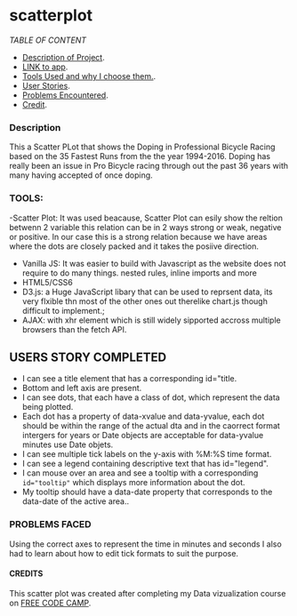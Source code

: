 # scatterplot

*TABLE OF CONTENT*
- [Description of Project](#description).
- [LINK to app](https://yagi91.github.io/pomodoro-clock/).
- [Tools Used and why I choose them.](#tools).
- [User Stories](#users-story-completed-and-added-functionality-of-the-clock).
- [Problems Encountered](#problems-faced).
- [Credit](#credits).

### Description
This a Scatter PLot that shows the Doping in Professional Bicycle Racing based on the 35 Fastest Runs from the the year 1994-2016. Doping has really been an issue in Pro Bicycle racing through out the past 36 years with many having accepted of once doping.


### TOOLS:
-Scatter Plot: It was used beacause, Scatter Plot can esily show the reltion betwenn 2 variable this relation can be in 2 ways strong or weak, negative or positive. In our case this is a strong relation because we have areas where the dots are closely packed and it takes the posiive direction. 
- Vanilla JS: It was easier to build with Javascript as the website does not require to do many things.
    nested rules, inline imports and more
- HTML5/CSS6
- D3.js: a Huge JavaScript libary that can be used to reprsent data, its very flxible thn most of the other ones out therelike chart.js though difficult to implement.;
- AJAX: with xhr element which is still widely sipported accross multiple browsers than the fetch API.
## USERS STORY COMPLETED
- I can see a title element that has a corresponding id="title.
- Bottom and left axis are present.
- I can see dots, that each have a class of dot, which represent the data being plotted.
- Each dot has a property of data-xvalue and data-yvalue, each dot should be within the range of the actual dta and in the caorrect format intergers for years or Date objects are acceptable for data-yvalue minutes use Date objets.
- I can see multiple tick labels on the y-axis with %M:%S time format.
- I can see a legend containing descriptive text that has id="legend".
- I can mouse over an area and see a tooltip with a corresponding `id="tooltip"` which displays more information about the dot.
- My tooltip should have a data-date property that corresponds to the data-date of the active area..

### PROBLEMS FACED
Using the correct axes to represent the time in minutes and seconds I also had to learn about how to edit tick formats to suit the purpose.

#### CREDITS
This scatter plot was created after completing my Data vizualization course on [FREE CODE CAMP](https://www.freecodecamp.org/).
